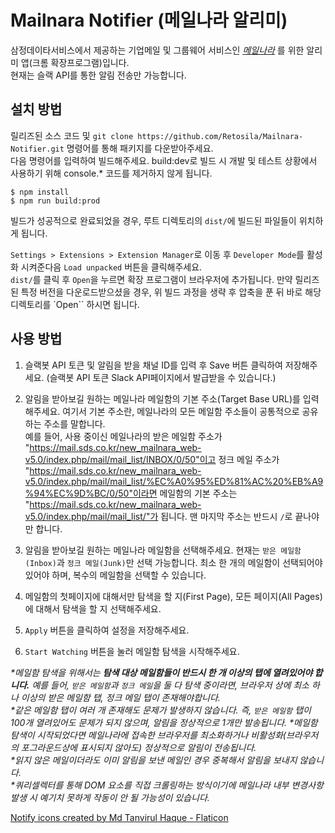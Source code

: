 # Mailnara Notifier (메일나라 알리미)

삼정데이타서비스에서 제공하는 기업메일 및 그룹웨어 서비스인 _[메일나라](https://www.mailnara.co.kr/)_ 를 위한 알리미 앱(크롬 확장프로그램)입니다.  
현재는 슬랙 API를 통한 알림 전송만 가능합니다.

## 설치 방법

릴리즈된 소스 코드 및 `git clone https://github.com/Retosila/Mailnara-Notifier.git` 명령어를 통해 패키지를 다운받아주세요.  
다음 명령어를 입력하여 빌드해주세요.
build:dev로 빌드 시 개발 및 테스트 상황에서 사용하기 위해 console.\* 코드를 제거하지 않게 됩니다.

```
$ npm install
$ npm run build:prod
```

빌드가 성공적으로 완료되었을 경우, 루트 디렉토리의 `dist/`에 빌드된 파일들이 위치하게 됩니다.

`Settings > Extensions > Extension Manager`로 이동 후 `Developer Mode`를 활성화 시켜준다음 `Load unpacked` 버튼을 클릭해주세요.  
`dist/`를 클릭 후 `Open`을 누르면 확장 프로그램이 브라우저에 추가됩니다.
만약 릴리즈된 특정 버전을 다운로드받으셨을 경우, 위 빌드 과정을 생략 후 압축을 푼 뒤 바로 해당 디렉토리를 `Open`` 하시면 됩니다.

## 사용 방법

1. 슬랙봇 API 토큰 및 알림을 받을 채널 ID를 입력 후 Save 버튼 클릭하여 저장해주세요. (슬랙봇 API 토큰 Slack API페이지에서 발급받을 수 있습니다.)
2. 알림을 받아보길 원하는 메일나라 메일함의 기본 주소(Target Base URL)를 입력해주세요. 여기서 기본 주소란, 메일나라의 모든 메일함 주소들이 공통적으로 공유하는 주소를 말합니다.  
   예를 들어, 사용 중이신 메일나라의 받은 메일함 주소가 "https://mail.sds.co.kr/new_mailnara_web-v5.0/index.php/mail/mail_list/INBOX/0/50"이고 정크 메일 주소가  
   "https://mail.sds.co.kr/new_mailnara_web-v5.0/index.php/mail/mail_list/%EC%A0%95%ED%81%AC%20%EB%A9%94%EC%9D%BC/0/50"이라면 메일함의 기본 주소는  
   "https://mail.sds.co.kr/new_mailnara_web-v5.0/index.php/mail/mail_list/"가 됩니다. 맨 마지막 주소는 반드시 `/`로 끝나야만 합니다.

3. 알림을 받아보길 원하는 메일나라 메일함을 선택해주세요. 현재는 `받은 메일함(Inbox)`과 `정크 메일(Junk)`만 선택 가능합니다. 최소 한 개의 메일함이 선택되어야 있어야 하며, 복수의 메일함을 선택할 수 있습니다.
4. 메일함의 첫페이지에 대해서만 탐색을 할 지(First Page), 모든 페이지(All Pages)에 대해서 탐색을 할 지 선택해주세요.
5. `Apply` 버튼을 클릭하여 설정을 저장해주세요.
6. `Start Watching` 버튼을 눌러 메일함 탐색을 시작해주세요.

_\*메일함 탐색을 위해서는 **탐색 대상 메일함들이 반드시 한 개 이상의 탭에 열려있어야 합니다.** 예를 들어, `받은 메일함`과 `정크 메일`을 둘 다 탐색 중이라면, 브라우저 상에 최소 하나 이상의 받은 메일함 탭, 정크 메일 탭이 존재해야합니다._  
_\*같은 메일함 탭이 여러 개 존재해도 문제가 발생하지 않습니다. 즉, `받은 메일함` 탭이 100개 열려있어도 문제가 되지 않으며, 알림을 정상적으로 1개만 발송됩니다._
_\*메일함 탐색이 시작되었다면 메일나라에 접속한 브라우저를 최소화하거나 비활성화(브라우저의 포그라운드상에 표시되지 않아도) 정상적으로 알림이 전송됩니다._  
_\*읽지 않은 메일이더라도 이미 알림을 보낸 메일인 경우 중복해서 알림을 보내지 않습니다._  
_\*쿼리셀렉터를 통해 DOM 요소를 직접 크롤링하는 방식이기에 메일나라 내부 변경사항 발생 시 예기치 못하게 작동이 안 될 가능성이 있습니다._

<a href="https://www.flaticon.com/free-icons/notify" title="notify icons">Notify icons created by Md Tanvirul Haque - Flaticon</a>
